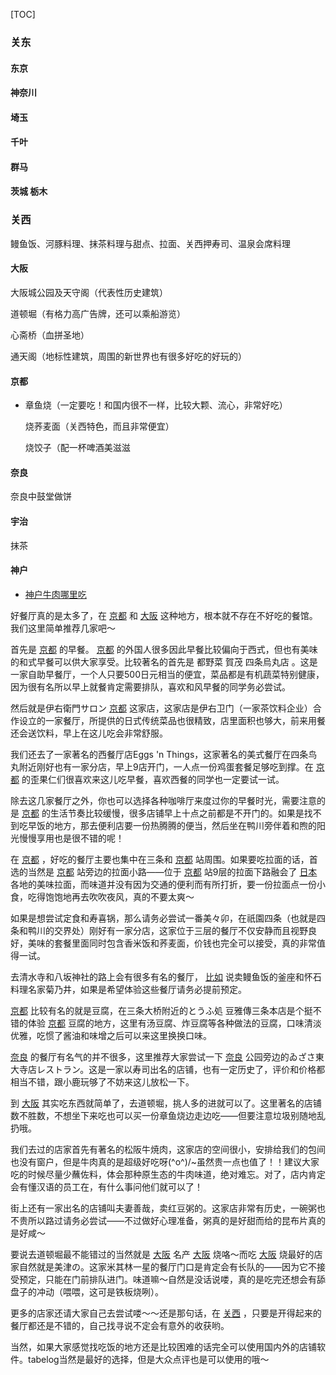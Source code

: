[TOC]

### 关东

#### 东京 



#### 神奈川



#### 埼玉 



#### 千叶 



#### 群马 



#### 茨城 栃木



### 关西

鳗鱼饭、河豚料理、抹茶料理与甜点、拉面、关西押寿司、温泉会席料理

#### 大阪 

大阪城公园及天守阁（代表性历史建筑）

道顿堀（有格力高广告牌，还可以乘船游览）

心斋桥（血拼圣地）

通天阁（地标性建筑，周围的新世界也有很多好吃的好玩的）



#### 京都

- 章鱼烧（一定要吃！和国内很不一样，比较大颗、流心，非常好吃）

  烧荞麦面（关西特色，而且非常便宜）

  烧饺子（配一杯啤酒美滋滋



#### 奈良 

奈良中鼓堂做饼



#### 宇治 

抹茶



#### 神户

- [神户牛肉哪里吃](http://k.sina.com.cn/article_3847623582_e556139e02700csof.html)



好餐厅真的是太多了，在 [京都](http://www.mafengwo.cn/travel-scenic-spot/mafengwo/11042.html) 和 [大阪](http://www.mafengwo.cn/travel-scenic-spot/mafengwo/10765.html) 这种地方，根本就不存在不好吃的餐馆。我们这里简单推荐几家吧～

首先是 [京都](http://www.mafengwo.cn/travel-scenic-spot/mafengwo/11042.html) 的早餐。 [京都](http://www.mafengwo.cn/travel-scenic-spot/mafengwo/11042.html) 的外国人很多因此早餐比较偏向于西式，但也有美味的和式早餐可以供大家享受。比较著名的首先是 都野菜 賀茂 四条烏丸店 。这是一家自助早餐厅，一个人只要500日元相当的便宜，菜品都是有机蔬菜特别健康，因为很有名所以早上就餐肯定需要排队，喜欢和风早餐的同学务必尝试。

然后就是伊右衛門サロン [京都](http://www.mafengwo.cn/travel-scenic-spot/mafengwo/11042.html) 这家店，这家店是伊右卫门（一家茶饮料企业）合作设立的一家餐厅，所提供的日式传统菜品也很精致，店里面积也够大，前来用餐还会送饮料，早上在这儿吃会非常舒服。

我们还去了一家著名的西餐厅店Eggs 'n Things，这家著名的美式餐厅在四条鸟丸附近刚好也有一家分店，早上9店开门，一人点一份鸡蛋套餐足够吃到撑。在 [京都](http://www.mafengwo.cn/travel-scenic-spot/mafengwo/11042.html) 的歪果仁们很喜欢来这儿吃早餐，喜欢西餐的同学也一定要试一试。

除去这几家餐厅之外，你也可以选择各种咖啡厅来度过你的早餐时光，需要注意的是 [京都](http://www.mafengwo.cn/travel-scenic-spot/mafengwo/11042.html) 的生活节奏比较缓慢，很多店铺早上十点之前都是不开门的。如果是找不到吃早饭的地方，那去便利店要一份热腾腾的便当，然后坐在鸭川旁伴着和煦的阳光慢慢享用也是很不错的呢！

在 [京都](http://www.mafengwo.cn/travel-scenic-spot/mafengwo/11042.html) ，好吃的餐厅主要也集中在三条和 [京都](http://www.mafengwo.cn/travel-scenic-spot/mafengwo/11042.html) 站周围。如果要吃拉面的话，首选的当然是 [京都](http://www.mafengwo.cn/travel-scenic-spot/mafengwo/11042.html) 站旁边的拉面小路——位于 [京都](http://www.mafengwo.cn/travel-scenic-spot/mafengwo/11042.html) 站9层的拉面下路融会了 [日本](http://www.mafengwo.cn/travel-scenic-spot/mafengwo/10183.html) 各地的美味拉面，而味道并没有因为交通的便利而有所打折，要一份拉面点一份小食，吃得饱饱地再去吹吹夜风，真的不要太爽～

如果是想尝试定食和寿喜锅，那么请务必尝试一番美々卯，在祇園四条（也就是四条和鸭川的交界处）刚好有一家分店，这家位于三层的餐厅不仅安静而且视野良好，美味的套餐里面同时包含香米饭和荞麦面，价钱也完全可以接受，真的非常值得一试。

去清水寺和八坂神社的路上会有很多有名的餐厅， [比如](http://www.mafengwo.cn/travel-scenic-spot/mafengwo/63538.html) 说卖鳗鱼饭的釜座和怀石料理名家菊乃井，如果是希望体验这些餐厅请务必提前预定。

[京都](http://www.mafengwo.cn/travel-scenic-spot/mafengwo/11042.html) 比较有名的就是豆腐，在三条大桥附近的とうふ処 豆雅傳三条本店是个挺不错的体验 [京都](http://www.mafengwo.cn/travel-scenic-spot/mafengwo/11042.html) 豆腐的地方，这里有汤豆腐、炸豆腐等各种做法的豆腐，口味清淡优雅，吃惯了酱油和味增之后可以来这里换换口味。

[奈良](http://www.mafengwo.cn/travel-scenic-spot/mafengwo/16283.html) 的餐厅有名气的并不很多，这里推荐大家尝试一下 [奈良](http://www.mafengwo.cn/travel-scenic-spot/mafengwo/16283.html) 公园旁边的ゐざさ東大寺店レストラン。这是一家以寿司出名的店铺，也有一定历史了，评价和价格都相当不错，跟小鹿玩够了不妨来这儿放松一下。

到 [大阪](http://www.mafengwo.cn/travel-scenic-spot/mafengwo/10765.html) 其实吃东西就简单了，去道顿堀，挑人多的进就可以了。这里著名的店铺数不胜数，不想坐下来吃也可以买一份章鱼烧边走边吃——但要注意垃圾别随地乱扔哦。

我们去过的店家首先有著名的松阪牛焼肉，这家店的空间很小，安排给我们的包间也没有窗户，但是牛肉真的是超级好吃呀\(^o^)/~虽然贵一点也值了！！建议大家吃的时候尽量少蘸佐料，体会那种原生态的牛肉味道，绝对难忘。对了，店内肯定会有懂汉语的员工在，有什么事问他们就可以了！

街上还有一家出名的店铺叫夫妻善哉，卖红豆粥的。这家店非常有历史，一碗粥也不贵所以路过请务必尝试——不过做好心理准备，粥真的是好甜而给的昆布片真的是好咸～

要说去道顿堀最不能错过的当然就是 [大阪](http://www.mafengwo.cn/travel-scenic-spot/mafengwo/10765.html) 名产 [大阪](http://www.mafengwo.cn/travel-scenic-spot/mafengwo/10765.html) 烧咯～而吃 [大阪](http://www.mafengwo.cn/travel-scenic-spot/mafengwo/10765.html) 烧最好的店家自然就是美津の。这家米其林一星的餐厅门口是肯定会有长队的——因为它不接受预定，只能在门前排队进门。味道嘛～自然是没话说喽，真的是吃完还想会有舔盘子的冲动（喂喂，这可是铁板烧咧）。

更多的店家还请大家自己去尝试喽～～还是那句话，在 [关西](http://www.mafengwo.cn/travel-scenic-spot/mafengwo/154825.html) ，只要是开得起来的餐厅都还是不错的，自己找寻说不定会有意外的收获哟。

当然，如果大家感觉找吃饭的地方还是比较困难的话完全可以使用国内外的店铺软件。tabelog当然是最好的选择，但是大众点评也是可以使用的哦～



